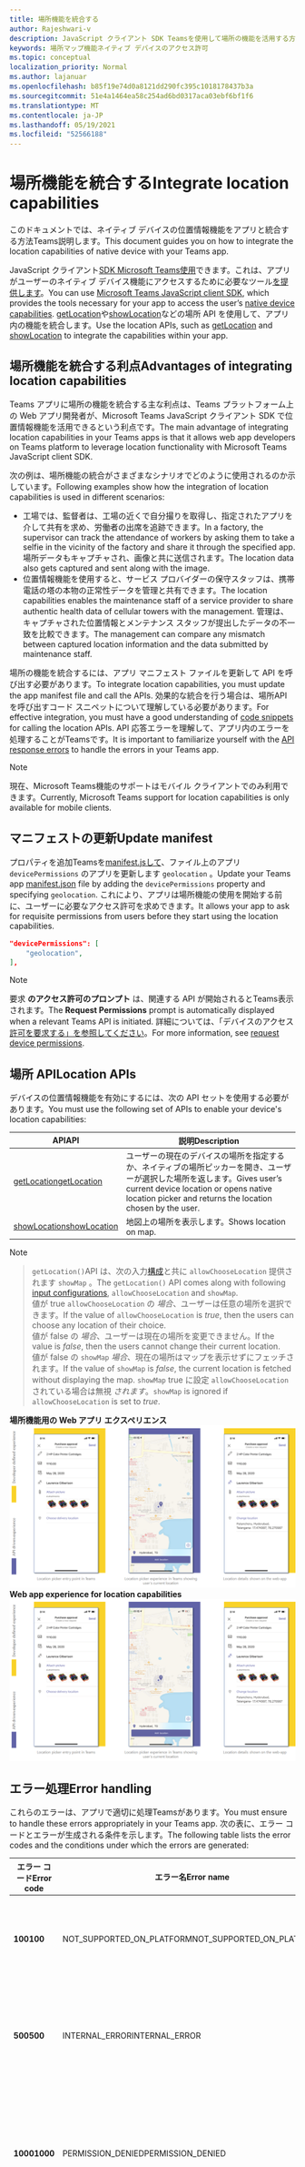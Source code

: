 ```yaml
---
title: 場所機能を統合する
author: Rajeshwari-v
description: JavaScript クライアント SDK Teamsを使用して場所の機能を活用する方法
keywords: 場所マップ機能ネイティブ デバイスのアクセス許可
ms.topic: conceptual
localization_priority: Normal
ms.author: lajanuar
ms.openlocfilehash: b85f19e74d0a8121dd290fc395c1018178437b3a
ms.sourcegitcommit: 51e4a1464ea58c254ad6bd0317aca03ebf6bf1f6
ms.translationtype: MT
ms.contentlocale: ja-JP
ms.lasthandoff: 05/19/2021
ms.locfileid: "52566188"
---
```

# <a name="integrate-location-capabilities"></a><span data-ttu-id="847e8-104">場所機能を統合する</span><span class="sxs-lookup"><span data-stu-id="847e8-104">Integrate location capabilities</span></span> 

<span data-ttu-id="847e8-105">このドキュメントでは、ネイティブ デバイスの位置情報機能をアプリと統合する方法Teams説明します。</span><span class="sxs-lookup"><span data-stu-id="847e8-105">This document guides you on how to integrate the location capabilities of native device with your Teams app.</span></span>  

<span data-ttu-id="847e8-106">JavaScript クライアント[SDK Microsoft Teams使用](/javascript/api/overview/msteams-client?view=msteams-client-js-latest&preserve-view=true)できます。これは、アプリがユーザーのネイティブ デバイス機能にアクセスするために必要なツール[を提供します](native-device-permissions.md)。</span><span class="sxs-lookup"><span data-stu-id="847e8-106">You can use [Microsoft Teams JavaScript client SDK](/javascript/api/overview/msteams-client?view=msteams-client-js-latest&preserve-view=true), which provides the tools necessary for your app to access the user’s [native device capabilities](native-device-permissions.md).</span></span> <span data-ttu-id="847e8-107">[getLocation](/javascript/api/@microsoft/teams-js/location?view=msteams-client-js-latest#getLocation_LocationProps___error__SdkError__location__Location_____void_&preserve-view=true)や[showLocation](/javascript/api/@microsoft/teams-js/location?view=msteams-client-js-latest#showLocation_Location___error__SdkError__status__boolean_____void_&preserve-view=true)などの場所 API を使用して、アプリ内の機能を統合します。</span><span class="sxs-lookup"><span data-stu-id="847e8-107">Use the location APIs, such as [getLocation](/javascript/api/@microsoft/teams-js/location?view=msteams-client-js-latest#getLocation_LocationProps___error__SdkError__location__Location_____void_&preserve-view=true) and [showLocation](/javascript/api/@microsoft/teams-js/location?view=msteams-client-js-latest#showLocation_Location___error__SdkError__status__boolean_____void_&preserve-view=true) to integrate the capabilities within your app.</span></span> 

## <a name="advantages-of-integrating-location-capabilities"></a><span data-ttu-id="847e8-108">場所機能を統合する利点</span><span class="sxs-lookup"><span data-stu-id="847e8-108">Advantages of integrating location capabilities</span></span>

<span data-ttu-id="847e8-109">Teams アプリに場所の機能を統合する主な利点は、Teams プラットフォーム上の Web アプリ開発者が、Microsoft Teams JavaScript クライアント SDK で位置情報機能を活用できるという利点です。</span><span class="sxs-lookup"><span data-stu-id="847e8-109">The main advantage of integrating location capabilities in your Teams apps is that it allows web app developers on Teams platform to leverage location functionality with Microsoft Teams JavaScript client SDK.</span></span> 

<span data-ttu-id="847e8-110">次の例は、場所機能の統合がさまざまなシナリオでどのように使用されるのか示しています。</span><span class="sxs-lookup"><span data-stu-id="847e8-110">Following examples show how the integration of location capabilities is used in different scenarios:</span></span>
* <span data-ttu-id="847e8-111">工場では、監督者は、工場の近くで自分撮りを取得し、指定されたアプリを介して共有を求め、労働者の出席を追跡できます。</span><span class="sxs-lookup"><span data-stu-id="847e8-111">In a factory, the supervisor can track the attendance of workers by asking them to take a selfie in the vicinity of the factory and share it through the specified app.</span></span> <span data-ttu-id="847e8-112">場所データもキャプチャされ、画像と共に送信されます。</span><span class="sxs-lookup"><span data-stu-id="847e8-112">The location data also gets captured and sent along with the image.</span></span>
* <span data-ttu-id="847e8-113">位置情報機能を使用すると、サービス プロバイダーの保守スタッフは、携帯電話の塔の本物の正常性データを管理と共有できます。</span><span class="sxs-lookup"><span data-stu-id="847e8-113">The location capabilities enables the maintenance staff of a service provider to share authentic health data of cellular towers with the management.</span></span> <span data-ttu-id="847e8-114">管理は、キャプチャされた位置情報とメンテナンス スタッフが提出したデータの不一致を比較できます。</span><span class="sxs-lookup"><span data-stu-id="847e8-114">The management can compare any mismatch between captured location information and the data submitted by maintenance staff.</span></span>

<span data-ttu-id="847e8-115">場所の機能を統合するには、アプリ マニフェスト ファイルを更新して API を呼び出す必要があります。</span><span class="sxs-lookup"><span data-stu-id="847e8-115">To integrate location capabilities, you must update the app manifest file and call the APIs.</span></span> <span data-ttu-id="847e8-116">効果的な統合を行う場合は、場所[](#code-snippets)API を呼び出すコード スニペットについて理解している必要があります。</span><span class="sxs-lookup"><span data-stu-id="847e8-116">For effective integration, you must have a good understanding of [code snippets](#code-snippets) for calling the location APIs.</span></span> <span data-ttu-id="847e8-117">API 応答エラーを理解して、アプリ[](#error-handling)内のエラーを処理することがTeamsです。</span><span class="sxs-lookup"><span data-stu-id="847e8-117">It is important to familiarize yourself with the [API response errors](#error-handling) to handle the errors in your Teams app.</span></span>

> [!NOTE] 
> <span data-ttu-id="847e8-118">現在、Microsoft Teams機能のサポートはモバイル クライアントでのみ利用できます。</span><span class="sxs-lookup"><span data-stu-id="847e8-118">Currently, Microsoft Teams support for location capabilities is only available for mobile clients.</span></span>

## <a name="update-manifest"></a><span data-ttu-id="847e8-119">マニフェストの更新</span><span class="sxs-lookup"><span data-stu-id="847e8-119">Update manifest</span></span>

<span data-ttu-id="847e8-120">プロパティを追加Teamsを[manifest.jsして](../../resources/schema/manifest-schema.md#devicepermissions)、ファイル上のアプリ `devicePermissions` のアプリを更新します `geolocation` 。</span><span class="sxs-lookup"><span data-stu-id="847e8-120">Update your Teams app [manifest.json](../../resources/schema/manifest-schema.md#devicepermissions) file by adding the `devicePermissions` property and specifying `geolocation`.</span></span> <span data-ttu-id="847e8-121">これにより、アプリは場所機能の使用を開始する前に、ユーザーに必要なアクセス許可を求めできます。</span><span class="sxs-lookup"><span data-stu-id="847e8-121">It allows your app to ask for requisite permissions from users before they start using the location capabilities.</span></span>

``` json
"devicePermissions": [
    "geolocation",
],
```

> [!NOTE]
> <span data-ttu-id="847e8-122">要求 **のアクセス許可のプロンプト** は、関連する API が開始されるとTeams表示されます。</span><span class="sxs-lookup"><span data-stu-id="847e8-122">The **Request Permissions** prompt is automatically displayed when a relevant Teams API is initiated.</span></span> <span data-ttu-id="847e8-123">詳細については、「デバイスのアクセス [許可を要求する」を参照してください](native-device-permissions.md)。</span><span class="sxs-lookup"><span data-stu-id="847e8-123">For more information, see [request device permissions](native-device-permissions.md).</span></span>

## <a name="location-apis"></a><span data-ttu-id="847e8-124">場所 API</span><span class="sxs-lookup"><span data-stu-id="847e8-124">Location APIs</span></span>

<span data-ttu-id="847e8-125">デバイスの位置情報機能を有効にするには、次の API セットを使用する必要があります。</span><span class="sxs-lookup"><span data-stu-id="847e8-125">You must use the following set of APIs to enable your device's location capabilities:</span></span>

| <span data-ttu-id="847e8-126">API</span><span class="sxs-lookup"><span data-stu-id="847e8-126">API</span></span>      | <span data-ttu-id="847e8-127">説明</span><span class="sxs-lookup"><span data-stu-id="847e8-127">Description</span></span>   |
| --- | --- |
|[<span data-ttu-id="847e8-128">getLocation</span><span class="sxs-lookup"><span data-stu-id="847e8-128">getLocation</span></span>](/javascript/api/@microsoft/teams-js/location?view=msteams-client-js-latest#getLocation_LocationProps___error__SdkError__location__Location_____void_&preserve-view=true) | <span data-ttu-id="847e8-129">ユーザーの現在のデバイスの場所を指定するか、ネイティブの場所ピッカーを開き、ユーザーが選択した場所を返します。</span><span class="sxs-lookup"><span data-stu-id="847e8-129">Gives user’s current device location or opens native location picker and returns the location chosen by the user.</span></span> |
|[<span data-ttu-id="847e8-130">showLocation</span><span class="sxs-lookup"><span data-stu-id="847e8-130">showLocation</span></span>](/javascript/api/@microsoft/teams-js/location?view=msteams-client-js-latest#showLocation&preserve-view=true) | <span data-ttu-id="847e8-131">地図上の場所を表示します。</span><span class="sxs-lookup"><span data-stu-id="847e8-131">Shows location on map.</span></span> |

> [!NOTE]

> <span data-ttu-id="847e8-132">`getLocation()`API は、次の入力[構成](/javascript/api/@microsoft/teams-js/locationprops?view=msteams-client-js-latest&preserve-view=true)と共に `allowChooseLocation` 提供されます `showMap` 。</span><span class="sxs-lookup"><span data-stu-id="847e8-132">The `getLocation()` API comes along with following [input configurations](/javascript/api/@microsoft/teams-js/locationprops?view=msteams-client-js-latest&preserve-view=true), `allowChooseLocation` and `showMap`.</span></span> <br/> <span data-ttu-id="847e8-133">値が true `allowChooseLocation` の *場合*、ユーザーは任意の場所を選択できます。</span><span class="sxs-lookup"><span data-stu-id="847e8-133">If the value of `allowChooseLocation` is *true*, then the users can choose any location of their choice.</span></span><br/>  <span data-ttu-id="847e8-134">値が false の *場合*、ユーザーは現在の場所を変更できません。</span><span class="sxs-lookup"><span data-stu-id="847e8-134">If the value is *false*, then the users cannot change their current location.</span></span><br/> <span data-ttu-id="847e8-135">値が false の `showMap` *場合*、現在の場所はマップを表示せずにフェッチされます。</span><span class="sxs-lookup"><span data-stu-id="847e8-135">If the value of `showMap` is *false*, the current location is fetched without displaying the map.</span></span> <span data-ttu-id="847e8-136">`showMap` true に設定 `allowChooseLocation` されている場合は無視 *されます*。</span><span class="sxs-lookup"><span data-stu-id="847e8-136">`showMap` is ignored if `allowChooseLocation` is set to *true*.</span></span>

<span data-ttu-id="847e8-137">**場所機能用の Web アプリ エクスペリエンス** 
 ![場所機能の Web アプリ エクスペリエンス](../../assets/images/tabs/location-capability.png)</span><span class="sxs-lookup"><span data-stu-id="847e8-137">**Web app experience for location capabilities**
![web app experience for location capabilities](../../assets/images/tabs/location-capability.png)</span></span>

## <a name="error-handling"></a><span data-ttu-id="847e8-138">エラー処理</span><span class="sxs-lookup"><span data-stu-id="847e8-138">Error handling</span></span>

<span data-ttu-id="847e8-139">これらのエラーは、アプリで適切に処理Teamsがあります。</span><span class="sxs-lookup"><span data-stu-id="847e8-139">You must ensure to handle these errors appropriately in your Teams app.</span></span> <span data-ttu-id="847e8-140">次の表に、エラー コードとエラーが生成される条件を示します。</span><span class="sxs-lookup"><span data-stu-id="847e8-140">The following table lists the error codes and the conditions under which the errors are generated:</span></span> 

|<span data-ttu-id="847e8-141">エラー コード</span><span class="sxs-lookup"><span data-stu-id="847e8-141">Error code</span></span> |  <span data-ttu-id="847e8-142">エラー名</span><span class="sxs-lookup"><span data-stu-id="847e8-142">Error name</span></span>     | <span data-ttu-id="847e8-143">条件</span><span class="sxs-lookup"><span data-stu-id="847e8-143">Condition</span></span>|
| --------- | --------------- | -------- |
| <span data-ttu-id="847e8-144">**100**</span><span class="sxs-lookup"><span data-stu-id="847e8-144">**100**</span></span> | <span data-ttu-id="847e8-145">NOT_SUPPORTED_ON_PLATFORM</span><span class="sxs-lookup"><span data-stu-id="847e8-145">NOT_SUPPORTED_ON_PLATFORM</span></span> | <span data-ttu-id="847e8-146">API は現在のプラットフォームではサポートされていません。</span><span class="sxs-lookup"><span data-stu-id="847e8-146">API is not supported on the current platform.</span></span>|
| <span data-ttu-id="847e8-147">**500**</span><span class="sxs-lookup"><span data-stu-id="847e8-147">**500**</span></span> | <span data-ttu-id="847e8-148">INTERNAL_ERROR</span><span class="sxs-lookup"><span data-stu-id="847e8-148">INTERNAL_ERROR</span></span> | <span data-ttu-id="847e8-149">必要な操作の実行中に内部エラーが発生します。</span><span class="sxs-lookup"><span data-stu-id="847e8-149">Internal error is encountered while performing the required operation.</span></span>|
| <span data-ttu-id="847e8-150">**1000**</span><span class="sxs-lookup"><span data-stu-id="847e8-150">**1000**</span></span> | <span data-ttu-id="847e8-151">PERMISSION_DENIED</span><span class="sxs-lookup"><span data-stu-id="847e8-151">PERMISSION_DENIED</span></span> |<span data-ttu-id="847e8-152">ユーザーは、アプリまたは web アプリTeams場所のアクセス許可を拒否しました。</span><span class="sxs-lookup"><span data-stu-id="847e8-152">User denied location permissions to the Teams App or the web-app .</span></span>|
| <span data-ttu-id="847e8-153">**4000**</span><span class="sxs-lookup"><span data-stu-id="847e8-153">**4000**</span></span> | <span data-ttu-id="847e8-154">INVALID_ARGUMENTS</span><span class="sxs-lookup"><span data-stu-id="847e8-154">INVALID_ARGUMENTS</span></span> | <span data-ttu-id="847e8-155">API は、間違った引数または不十分な必須引数を使用して呼び出されます。</span><span class="sxs-lookup"><span data-stu-id="847e8-155">API is invoked with wrong or insufficient mandatory arguments.</span></span>|
| <span data-ttu-id="847e8-156">**8000**</span><span class="sxs-lookup"><span data-stu-id="847e8-156">**8000**</span></span> | <span data-ttu-id="847e8-157">USER_ABORT</span><span class="sxs-lookup"><span data-stu-id="847e8-157">USER_ABORT</span></span> |<span data-ttu-id="847e8-158">ユーザーが操作を取り消しました。</span><span class="sxs-lookup"><span data-stu-id="847e8-158">User cancelled the operation.</span></span>|
| <span data-ttu-id="847e8-159">**9000**</span><span class="sxs-lookup"><span data-stu-id="847e8-159">**9000**</span></span> | <span data-ttu-id="847e8-160">OLD_PLATFORM</span><span class="sxs-lookup"><span data-stu-id="847e8-160">OLD_PLATFORM</span></span> | <span data-ttu-id="847e8-161">ユーザーは、API の実装が存在しない古いプラットフォーム ビルドに存在します。</span><span class="sxs-lookup"><span data-stu-id="847e8-161">User is on old platform build where implementation of the API is not present.</span></span> <span data-ttu-id="847e8-162">ビルドをアップグレードすると、問題が解決します。</span><span class="sxs-lookup"><span data-stu-id="847e8-162">Upgrading the build should resolve the issue.</span></span>|

## <a name="code-snippets"></a><span data-ttu-id="847e8-163">コード スニペット</span><span class="sxs-lookup"><span data-stu-id="847e8-163">Code snippets</span></span>

<span data-ttu-id="847e8-164">**`getLocation`場所を取得する API の呼び出し:**</span><span class="sxs-lookup"><span data-stu-id="847e8-164">**Calling `getLocation` API to retrieve the location:**</span></span>

```javascript
let locationProps = {"allowChooseLocation":true,"showMap":true};
microsoftTeams.location.getLocation(locationProps, (err: microsoftTeams.SdkError, location: microsoftTeams.location.Location) => {
          if (err) {
            output(err);
            return;
          }
          output(JSON.stringify(location));
});
```

<span data-ttu-id="847e8-165">**`showLocation`場所を表示する API の呼び出し:**</span><span class="sxs-lookup"><span data-stu-id="847e8-165">**Calling `showLocation` API to display the location:**</span></span>

```javascript
let location = {"latitude":17,"longitude":17};
microsoftTeams.location.showLocation(location, (err: microsoftTeams.SdkError, result: boolean) => {
          if (err) {
            output(err);
            return;
          }
     output(result);
});
```

## <a name="see-also"></a><span data-ttu-id="847e8-166">関連項目</span><span class="sxs-lookup"><span data-stu-id="847e8-166">See also</span></span>

* [<span data-ttu-id="847e8-167">メディア機能を統合Teams</span><span class="sxs-lookup"><span data-stu-id="847e8-167">Integrate media capabilities in Teams</span></span>](mobile-camera-image-permissions.md)
* [<span data-ttu-id="847e8-168">QR コードまたはバーコード スキャナー機能をアプリに統合Teams</span><span class="sxs-lookup"><span data-stu-id="847e8-168">Integrate QR code or barcode scanner capability in Teams</span></span>](qr-barcode-scanner-capability.md)
